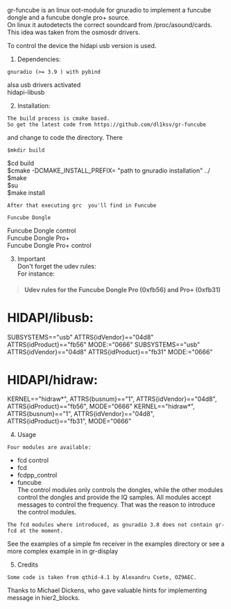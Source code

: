 gr-funcube is an linux oot-module for gnuradio to implement a funcube dongle and a funcube dongle pro+ source.  
On linux it autodetects the correct soundcard from /proc/asound/cards.  
This idea was taken from the osmosdr drivers.

To control the device the hidapi usb version is used.


1.   Dependencies:  

    gnuradio (>= 3.9 ) with pybind  
alsa usb drivers activated  
hidapi-libusb  

2.   Installation:  
  
    The build process is cmake based.  
    So get the latest code from https://github.com/dl1ksv/gr-funcube  
and change to code the directory. There   

    $mkdir build  
$cd build  
$cmake -DCMAKE_INSTALL_PREFIX= "path to gnuradio installation" ../  
$make  
$su  
$make install  
    
    After that executing grc  you'll find in Funcube 

    Funcube Dongle  
Funcube Dongle control  
Funcube Dongle Pro+  
Funcube Dongle Pro+ control

3.   Important  
Don't forget the udev rules:  
For instance:  

  > #### Udev rules for the Funcube Dongle Pro (0xfb56) and Pro+ (0xfb31)
  # HIDAPI/libusb:  
  SUBSYSTEMS=="usb" ATTRS{idVendor}=="04d8" ATTRS{idProduct}=="fb56" MODE:="0666"
  SUBSYSTEMS=="usb" ATTRS{idVendor}=="04d8" ATTRS{idProduct}=="fb31" MODE:="0666"  
  # HIDAPI/hidraw:  
  KERNEL=="hidraw*", ATTRS{busnum}=="1", ATTRS{idVendor}=="04d8", ATTRS{idProduct}=="fb56", MODE="0666"
  KERNEL=="hidraw*", ATTRS{busnum}=="1", ATTRS{idVendor}=="04d8", ATTRS{idProduct}=="fb31", MODE="0666"

4.    Usage  

    Four modules are available:  
   - fcd control  
   - fcd  
   - fcdpp_control  
   - funcube  
   The control modules only controls the dongles, while the other modules control the dongles and provide the IQ samples.
All modules accept messages to control the frequency. That was the reason to introduce the control modules.

    The fcd modules where introduced, as gnuradio 3.8 does not contain gr-fcd at the moment.  
See the examples of a simple fm receiver in the examples directory or see a more complex example in in gr-display


5.    Credits  

    Some code is taken from qthid-4.1 by Alexandru Csete, OZ9AEC.  

Thanks to Michael Dickens, who gave valuable hints for implementing message in hier2_blocks.
